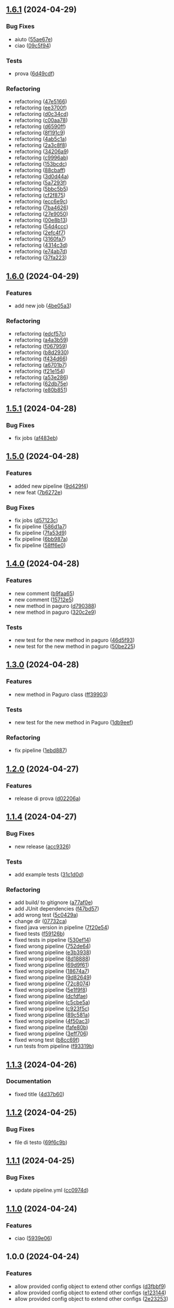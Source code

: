 ## [1.6.1](https://github.com/elisaalbertini/paguroRepo/compare/1.6.0...1.6.1) (2024-04-29)


### Bug Fixes

* aiuto ([55ae67e](https://github.com/elisaalbertini/paguroRepo/commit/55ae67e734908c2ddf9ab44f45c3e210dfa6d081))
* ciao ([09c5f94](https://github.com/elisaalbertini/paguroRepo/commit/09c5f9469a93ec584316f2f3396a8fbec2aac23a))


### Tests

* prova ([6d49cdf](https://github.com/elisaalbertini/paguroRepo/commit/6d49cdf7338744c29b7b031d765608f361e3e78c))


### Refactoring

* refactoring ([47e5166](https://github.com/elisaalbertini/paguroRepo/commit/47e5166b0310c7579a64e2247e8f09837d9b6102))
* refactoring ([ee3700f](https://github.com/elisaalbertini/paguroRepo/commit/ee3700f2c48466c5c58c9c477071b97919b4ffbf))
* refactoring ([d0c34cd](https://github.com/elisaalbertini/paguroRepo/commit/d0c34cd4cef0d550d09f585cddeff47888584475))
* refactoring ([c00aa78](https://github.com/elisaalbertini/paguroRepo/commit/c00aa782313fcac40fd2589391235ca23e266fb9))
* refactoring ([d6590ff](https://github.com/elisaalbertini/paguroRepo/commit/d6590ffdc46da3cbbbcceb1a79052a4a25deb65e))
* refactoring ([8f191c9](https://github.com/elisaalbertini/paguroRepo/commit/8f191c95857c1010615e481f8bf1924e9afde4f1))
* refactoring ([4ab5c1a](https://github.com/elisaalbertini/paguroRepo/commit/4ab5c1aabc56d600128a6a5383ef697766267ba0))
* refactoring ([2a3c8f8](https://github.com/elisaalbertini/paguroRepo/commit/2a3c8f8a28e9e3bcdd6a38c0c12d3b84bd09fff2))
* refactoring ([34206a9](https://github.com/elisaalbertini/paguroRepo/commit/34206a92e976fd3d304ccc711d0f6409c539bb98))
* refactoring ([c9996ab](https://github.com/elisaalbertini/paguroRepo/commit/c9996ab59cb3775f7df0c0bde5b6f0239916aa40))
* refactoring ([153bcdc](https://github.com/elisaalbertini/paguroRepo/commit/153bcdc7a804169781b948f735862292b4244c12))
* refactoring ([88cbaff](https://github.com/elisaalbertini/paguroRepo/commit/88cbafff2a03db5d385c4d43f54c86bf438664de))
* refactoring ([3d0d44a](https://github.com/elisaalbertini/paguroRepo/commit/3d0d44a1170c8ae06981caa9094746bf2b285e5e))
* refactoring ([5a7293f](https://github.com/elisaalbertini/paguroRepo/commit/5a7293f2eec58cb6aeaadeab1b2da24c1ec0425f))
* refactoring ([5bbc5b5](https://github.com/elisaalbertini/paguroRepo/commit/5bbc5b51bb9955d5c906935aaf55fb3871fc748c))
* refactoring ([cf2f875](https://github.com/elisaalbertini/paguroRepo/commit/cf2f87587b0446831bee627cba69eb86a671773c))
* refactoring ([ecc6e9c](https://github.com/elisaalbertini/paguroRepo/commit/ecc6e9c29003f7526bb9a2c609c301f46d1bcc29))
* refactoring ([7ba4626](https://github.com/elisaalbertini/paguroRepo/commit/7ba4626f1f680ee8c644ca3a2ce15001bbb4f495))
* refactoring ([27e9050](https://github.com/elisaalbertini/paguroRepo/commit/27e9050e4b8390650355d625b35d03d34b1d21bc))
* refactoring ([00e8b13](https://github.com/elisaalbertini/paguroRepo/commit/00e8b13912484b0f1aa83da6c40b1a42db47815f))
* refactoring ([54d4ccc](https://github.com/elisaalbertini/paguroRepo/commit/54d4ccce46818387330cbcb15a98b7ea5d2c0819))
* refactoring ([2efc4f7](https://github.com/elisaalbertini/paguroRepo/commit/2efc4f7d2e92fa8298b226149b080b6e9291e2ba))
* refactoring ([3160fa7](https://github.com/elisaalbertini/paguroRepo/commit/3160fa7556ddd206c7fcb288e522942b0e7c1f1d))
* refactoring ([4314c3d](https://github.com/elisaalbertini/paguroRepo/commit/4314c3d1d383a8e022a8610f39bb2a082629d0db))
* refactoring ([e74ab7d](https://github.com/elisaalbertini/paguroRepo/commit/e74ab7da09905e668b6faa3693f7b52eec96ebd7))
* refactoring ([37fa223](https://github.com/elisaalbertini/paguroRepo/commit/37fa22381f26dca6abf316463f8953b11000bb2c))

## [1.6.0](https://github.com/elisaalbertini/paguroRepo/compare/1.5.1...1.6.0) (2024-04-29)


### Features

* add new job ([4be05a3](https://github.com/elisaalbertini/paguroRepo/commit/4be05a3f91b388ad4bd03b45ce180a62ad76b3f3))


### Refactoring

* refactoring ([edcf57c](https://github.com/elisaalbertini/paguroRepo/commit/edcf57c454bdffc029cdc20a39129b0074f2e542))
* refactoring ([a4a3b59](https://github.com/elisaalbertini/paguroRepo/commit/a4a3b591f9d9fc3a131574316beeca9c93982f9a))
* refactoring ([f067959](https://github.com/elisaalbertini/paguroRepo/commit/f0679594c9a6b8aa385491503291dcb889d6e944))
* refactoring ([b8d2930](https://github.com/elisaalbertini/paguroRepo/commit/b8d29300f39ffdf6235c6a965fcc677da8796fa5))
* refactoring ([f434d66](https://github.com/elisaalbertini/paguroRepo/commit/f434d66b9414e44dd2d7f3a21c0f661cf2d5b675))
* refactoring ([a6701b7](https://github.com/elisaalbertini/paguroRepo/commit/a6701b74c899fe4a06b780904fde89a12ef21402))
* refactoring ([f21e154](https://github.com/elisaalbertini/paguroRepo/commit/f21e1541a20038b6abdf1d74f9097aa5b64cf632))
* refactoring ([a53e286](https://github.com/elisaalbertini/paguroRepo/commit/a53e286b4ec8cf76b68c0702bc6ca0085eb25e15))
* refactoring ([62db75e](https://github.com/elisaalbertini/paguroRepo/commit/62db75e1b0f70461bac0c58742cedba4dd56e335))
* refactoring ([e80b851](https://github.com/elisaalbertini/paguroRepo/commit/e80b8516b02e332a20d2d7bc67467ebe571f51d8))

## [1.5.1](https://github.com/elisaalbertini/paguroRepo/compare/1.5.0...1.5.1) (2024-04-28)


### Bug Fixes

* fix jobs ([af483eb](https://github.com/elisaalbertini/paguroRepo/commit/af483ebb9874a0643d477001514eb457d9b9d246))

## [1.5.0](https://github.com/elisaalbertini/paguroRepo/compare/1.4.0...1.5.0) (2024-04-28)


### Features

* added new pipeline ([9d429f4](https://github.com/elisaalbertini/paguroRepo/commit/9d429f42bd7b3a943a85b3a96513fc7fae8fc735))
* new feat ([7b6272e](https://github.com/elisaalbertini/paguroRepo/commit/7b6272e514e60418d09603d663ccbeeea8bd1099))


### Bug Fixes

* fix jobs ([d57123c](https://github.com/elisaalbertini/paguroRepo/commit/d57123c8eb0e7356d18c74a1040fff468ea3902f))
* fix pipeline ([586d1a7](https://github.com/elisaalbertini/paguroRepo/commit/586d1a77725ef6edc81ab17a7176e879568364eb))
* fix pipeline ([7fa53d9](https://github.com/elisaalbertini/paguroRepo/commit/7fa53d94413ea9d5b627336b2deff8baa51a5d56))
* fix pipeline ([6bb987a](https://github.com/elisaalbertini/paguroRepo/commit/6bb987a6664240601075358a99950adf05bc17ba))
* fix pipeline ([58ff6e0](https://github.com/elisaalbertini/paguroRepo/commit/58ff6e060cd4fe7962c9e4dc6753c52d6ad5315b))

## [1.4.0](https://github.com/elisaalbertini/paguroRepo/compare/1.3.0...1.4.0) (2024-04-28)


### Features

* new comment ([b9faa65](https://github.com/elisaalbertini/paguroRepo/commit/b9faa65e203378d05a0056da7182ee2dbeba1e6d))
* new comment ([15712e5](https://github.com/elisaalbertini/paguroRepo/commit/15712e56125a6312ea2994f998e5fd9812d31ca4))
* new method in paguro ([d790388](https://github.com/elisaalbertini/paguroRepo/commit/d790388744921d27e5a47abb954c353bc0fa3feb))
* new method in paguro ([320c2e9](https://github.com/elisaalbertini/paguroRepo/commit/320c2e90b45cf7866a51f14824f3db0b3d501762))


### Tests

* new test for the new method in paguro ([46d5f93](https://github.com/elisaalbertini/paguroRepo/commit/46d5f93f34feb94561a5e39ce49f51e48f0e1a9e))
* new test for the new method in paguro ([50be225](https://github.com/elisaalbertini/paguroRepo/commit/50be2254c25471cc1d4bc4523917147c3d5a2748))

## [1.3.0](https://github.com/elisaalbertini/paguroRepo/compare/1.2.0...1.3.0) (2024-04-28)


### Features

* new method in Paguro class ([ff39903](https://github.com/elisaalbertini/paguroRepo/commit/ff39903b90e78400d14571b0a79a76bb791b27fc))


### Tests

* new test for the new method in Paguro ([1db9eef](https://github.com/elisaalbertini/paguroRepo/commit/1db9eef11b0f9286bd994df43b878bd9c1bee735))


### Refactoring

* fix pipeline ([1ebd887](https://github.com/elisaalbertini/paguroRepo/commit/1ebd887c754db0132ce49b2b4be906b490b8cbf6))

## [1.2.0](https://github.com/elisaalbertini/paguroRepo/compare/1.1.4...1.2.0) (2024-04-27)


### Features

* release di prova ([d02206a](https://github.com/elisaalbertini/paguroRepo/commit/d02206a750e2195317be77fd9af8feb89d0ffae8))

## [1.1.4](https://github.com/elisaalbertini/paguroRepo/compare/1.1.3...1.1.4) (2024-04-27)


### Bug Fixes

* new release ([acc9326](https://github.com/elisaalbertini/paguroRepo/commit/acc932619567b0138ace473f1cbe74168f2b4938))


### Tests

* add example tests ([31c1d0d](https://github.com/elisaalbertini/paguroRepo/commit/31c1d0dc1f1b44426a75a177ee52534065342bf3))


### Refactoring

* add build/ to gitignore ([a77af0e](https://github.com/elisaalbertini/paguroRepo/commit/a77af0e146af0f0904b4cdac8b31645e34e300c9))
* add JUnit dependencies ([f47bd57](https://github.com/elisaalbertini/paguroRepo/commit/f47bd57351d1826fcc30c14a76e8588741c45585))
* add wrong test ([5c0429a](https://github.com/elisaalbertini/paguroRepo/commit/5c0429af50a3affa0a152d6f27e9079b7eecdb3d))
* change dir ([07732ca](https://github.com/elisaalbertini/paguroRepo/commit/07732ca9a73a1ef8c7629934a0de9cbdb931d706))
* fixed java version in pipeline ([7f20e54](https://github.com/elisaalbertini/paguroRepo/commit/7f20e5405eb94674d0d9510af0b8d66f794cda52))
* fixed tests ([f59126b](https://github.com/elisaalbertini/paguroRepo/commit/f59126bb9e705c052f65f4be5419d36605ea1c1a))
* fixed tests in pipeline ([530ef14](https://github.com/elisaalbertini/paguroRepo/commit/530ef14a19f4e901e325f6d9ddfe4f30ac8c947b))
* fixed wrong pipeline ([752de64](https://github.com/elisaalbertini/paguroRepo/commit/752de64fe34ef92edbf8c89c2c485b9edb8542ae))
* fixed wrong pipeline ([e3b3938](https://github.com/elisaalbertini/paguroRepo/commit/e3b39385f8a34eb050789a2325abc0cc114ea2fb))
* fixed wrong pipeline ([8d18888](https://github.com/elisaalbertini/paguroRepo/commit/8d18888bfb62b5c44a60d63fcefa997f7b43b434))
* fixed wrong pipeline ([69d9f61](https://github.com/elisaalbertini/paguroRepo/commit/69d9f6111c9b1ad2b95b32858b97b375f39c8f07))
* fixed wrong pipeline ([18674a7](https://github.com/elisaalbertini/paguroRepo/commit/18674a71f90d467f94c36368d0d649b31d0c0ce6))
* fixed wrong pipeline ([9d82649](https://github.com/elisaalbertini/paguroRepo/commit/9d82649cf9c7d98c46dee488f58893752032f8f8))
* fixed wrong pipeline ([72c8074](https://github.com/elisaalbertini/paguroRepo/commit/72c8074a158e997f0f829abab2222d88ee6c6d95))
* fixed wrong pipeline ([5e1f9f8](https://github.com/elisaalbertini/paguroRepo/commit/5e1f9f87da59414048d7ca3dac3022df1713a944))
* fixed wrong pipeline ([dcfdfae](https://github.com/elisaalbertini/paguroRepo/commit/dcfdfae4e38cb0d9086583d9bf587176095277be))
* fixed wrong pipeline ([c5cbe5a](https://github.com/elisaalbertini/paguroRepo/commit/c5cbe5ae05fe14b3512ea04924b69f4b5e12e8bf))
* fixed wrong pipeline ([c923f5c](https://github.com/elisaalbertini/paguroRepo/commit/c923f5ca861bb44e579338579d84b6efe1611501))
* fixed wrong pipeline ([89c581a](https://github.com/elisaalbertini/paguroRepo/commit/89c581a3792f85162e8e182154b7d73d783058ad))
* fixed wrong pipeline ([4f50ac3](https://github.com/elisaalbertini/paguroRepo/commit/4f50ac3d384b40392b6650723e505d40277a6f69))
* fixed wrong pipeline ([fafe80b](https://github.com/elisaalbertini/paguroRepo/commit/fafe80b7d46ef039c092e3315fab92b582c5ecdd))
* fixed wrong pipeline ([3eff706](https://github.com/elisaalbertini/paguroRepo/commit/3eff7066b7d2b8b47e98a3cb3eea379916f23ba1))
* fixed wrong test ([b8cc69f](https://github.com/elisaalbertini/paguroRepo/commit/b8cc69f7e41ce8d75da44590ce194648aa5ca23b))
* run tests from pipeline ([f93319b](https://github.com/elisaalbertini/paguroRepo/commit/f93319bff108516589b0ffaf0ac48e4c9873234e))

## [1.1.3](https://github.com/elisaalbertini/paguroRepo/compare/1.1.2...1.1.3) (2024-04-26)


### Documentation

* fixed title ([4d37b60](https://github.com/elisaalbertini/paguroRepo/commit/4d37b60775bc87723da1f04ca2740ffb9f4052b4))

## [1.1.2](https://github.com/elisaalbertini/paguroRepo/compare/1.1.1...1.1.2) (2024-04-25)


### Bug Fixes

* file di testo ([69f6c9b](https://github.com/elisaalbertini/paguroRepo/commit/69f6c9b5fb63b606384bedba5bb3baee69adf493))

## [1.1.1](https://github.com/elisaalbertini/paguroRepo/compare/1.1.0...1.1.1) (2024-04-25)


### Bug Fixes

* update pipeline.yml ([cc0974d](https://github.com/elisaalbertini/paguroRepo/commit/cc0974da056893989e4d508e82167fd2eef1970f))

## [1.1.0](https://github.com/elisaalbertini/paguroRepo/compare/1.0.0...1.1.0) (2024-04-24)


### Features

* ciao ([5939e06](https://github.com/elisaalbertini/paguroRepo/commit/5939e061f21078158f94942270f496349da0c318))

## 1.0.0 (2024-04-24)


### Features

* allow provided config object to extend other configs ([d3fbbf9](https://github.com/elisaalbertini/paguroRepo/commit/d3fbbf9e777f631ae19d1370bda4f7440208728e))
* allow provided config object to extend other configs ([e123144](https://github.com/elisaalbertini/paguroRepo/commit/e1231446cdf5de95c172662a00e5781d89816502))
* allow provided config object to extend other configs ([2e23253](https://github.com/elisaalbertini/paguroRepo/commit/2e23253ec686733a22162756a22ad3c860e0f8b5))

